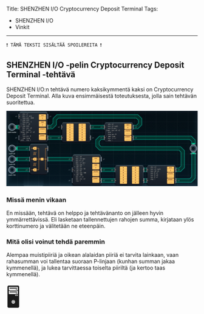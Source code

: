 Title: SHENZHEN I/O Cryptocurrency Deposit Terminal
Tags: 
  - SHENZHEN I/O
  - Vinkit
---
`❗ TÄMÄ TEKSTI SISÄLTÄÄ SPOILEREITA ❗`

## SHENZHEN I/O -pelin Cryptocurrency Deposit Terminal -tehtävä
SHENZHEN I/O:n tehtävä numero kaksikymmentä kaksi on Cryptocurrency Deposit Terminal. Alla kuva ensimmäisestä toteutuksesta, jolla sain tehtävän suoritettua.

![Cryptocurrency Deposit Terminal](../images/shenzhen_22.jpg)  

### Missä menin vikaan

En missään, tehtävä on helppo ja tehtävänanto on jälleen hyvin ymmärrettävissä. Eli lasketaan tallennettujen rahojen summa, kirjataan ylös korttinumero ja välitetään ne eteenpäin.

### Mitä olisi voinut tehdä paremmin

Alempaa muistipiiriä ja oikean alalaidan piiriä ei tarvita lainkaan, vaan rahasumman voi tallentaa suoraan P-linjaan (kunhan summan jakaa kymmenellä), ja lukea tarvittaessa toiselta piiriltä (ja kertoo taas kymmenellä).

<span style="font-size:4em;">🖥️</span>